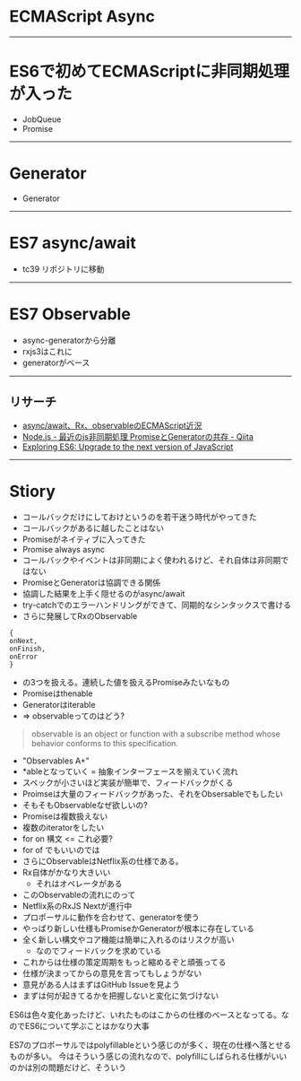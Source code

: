 # ECMAScript Async

-----

# ES6で初めてECMAScriptに非同期処理が入った

- JobQueue
- Promise


-----
# Generator

- Generator

----

# ES7 async/await

- tc39 リポジトリに移動

----

# ES7 Observable

- async-generatorから分離
- rxjs3はこれに
- generatorがベース

----

## リサーチ

- [async/await、Rx、observableのECMAScript近況](https://gist.github.com/azu/b426e536aa3f09d4283c "async/await、Rx、observableのECMAScript近況")
- [Node.js - 最近のjs非同期処理 PromiseとGeneratorの共存 - Qiita](http://qiita.com/kidach1/items/d997df84a0ede39d76ad "Node.js - 最近のjs非同期処理 PromiseとGeneratorの共存 - Qiita")
- [Exploring ES6: Upgrade to the next version of JavaScript](http://exploringjs.com/ "Exploring ES6: Upgrade to the next version of JavaScript")

----

# Stiory


- コールバックだけにしておけというのを若干迷う時代がやってきた
- コールバックがあるに越したことはない
- Promiseがネイティブに入ってきた
- Promise always async
- コールバックやイベントは非同期によく使われるけど、それ自体は非同期ではない
- PromiseとGeneratorは協調できる関係
- 協調した結果を上手く隠せるのがasync/await
- try-catchでのエラーハンドリングができて、同期的なシンタックスで書ける
- さらに発展してRxのObservable

```
{
onNext,
onFinish,
onError
}
```

- の3つを扱える。連続した値を扱えるPromiseみたいなもの
- Promiseはthenable
- Generatorはiterable
- => observableってのはどう?

> observable is an object or function with a subscribe method whose behavior conforms to this specification.

- "Observables A+"
- *ableとなっていく = 抽象インターフェースを揃えていく流れ
- スペックが小さいほど実装が簡単で、フィードバックがくる
- Proimseは大量のフィードバックがあった、それをObsersableでもしたい
- そもそもObservableなぜ欲しいの?
- Promiseは複数扱えない
- 複数のiteratorをしたい
- for on 構文 <= これ必要?
- for of でもいいのでは
- さらにObservableはNetflix系の仕様である。
- Rx自体がかなり大きいい
	- それはオペレータがある
- このObservableの流れにのって
- Netflix系のRxJS Nextが進行中
- プロポーサルに動作を合わせて、generatorを使う
- やっぱり新しい仕様もPromiseかGeneratorが根本に存在している
- 全く新しい構文やコア機能は簡単に入れるのはリスクが高い
	- なのでフィードバックを求めている
- これからは仕様の策定周期をもっと縮めるぞと頑張ってる
- 仕様が決まってからの意見を言ってもしょうがない
- 意見がある人はまずはGitHub Issueを見よう
- まずは何が起きてるかを把握しないと変化に気づけない

ES6は色々変化あったけど、いれたものはこからの仕様のベースとなってる。なのでES6について学ぶことはかなり大事

ES7のプロポーサルではpolyfillableという感じのが多く、現在の仕様へ落とせるものが多い。
今はそういう感じの流れなので、polyfillにしばられる仕様がいいのかは別の問題だけど、そういう